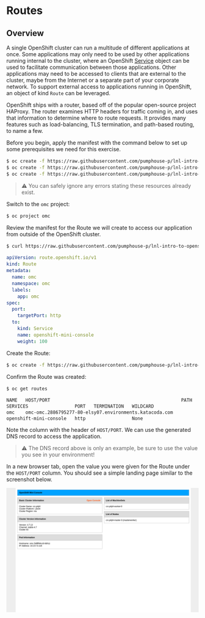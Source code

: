 # Routes

## Overview

A single OpenShift cluster can run a multitude of different applications at
once. Some applications may only need to be used by other applications running
internal to the cluster, where an OpenShift [Service](services.md) object can be used to facilitate communication between those applications. Other applications may
need to be accessed to clients that are external to the cluster, maybe from
the Internet or a separate part of your corporate network. To support external
access to applications running in OpenShift, an object of kind `Route` can be
leveraged.

OpenShift ships with a router, based off of the popular open-source project 
HAProxy. The router examines HTTP headers for traffic coming
in, and uses that information to determine where to route requests. It provides
many features such as load-balancing, TLS termination, and path-based routing, to
name a few.

Before you begin, apply the manifest with the command below to set up some prerequisites we
need for this exercise.

```bash
$ oc create -f https://raw.githubusercontent.com/pumphouse-p/lnl-intro-to-openshift/main/manifests/services/prereqs.yaml
$ oc create -f https://raw.githubusercontent.com/pumphouse-p/lnl-intro-to-openshift/main/manifests/services/omc-deploy.yaml
$ oc create -f https://raw.githubusercontent.com/pumphouse-p/lnl-intro-to-openshift/main/manifests/services/omc-svc.yaml
```

> ⚠️ You can safely ignore any errors stating these resources already exist.

Switch to the `omc` project:

```bash
$ oc project omc
```

Review the manifest for the Route we will create to access our application from outside
of the OpenShift cluster.

```bash
$ curl https://raw.githubusercontent.com/pumphouse-p/lnl-intro-to-openshift/main/manifests/routes/omc-route.yaml; echo
```
```yaml
apiVersion: route.openshift.io/v1
kind: Route
metadata:
  name: omc
  namespace: omc
  labels:
    app: omc
spec:
  port:
    targetPort: http
  to:
    kind: Service
    name: openshift-mini-console
    weight: 100   
```

Create the Route:

```bash
$ oc create -f https://raw.githubusercontent.com/pumphouse-p/lnl-intro-to-openshift/main/manifests/routes/omc-route.yaml
```

Confirm the Route was created:

```bash
$ oc get routes
```
```
NAME   HOST/PORT                                                PATH   SERVICES                 PORT   TERMINATION   WILDCARD
omc    omc-omc.2886795277-80-elsy07.environments.katacoda.com          openshift-mini-console   http                 None
```

Note the column with the header of `HOST/PORT`. We can use the generated DNS record to
access the application.

> ⚠️ The DNS record above is only an example, be sure to use the value you see in your environment!

In a new browser tab, open the value you were given for the Route under the `HOST/PORT` column. You should see a simple landing page similar to the screenshot below.

![OpenShift Mini Console UI](img/routes/omc-ui.png)